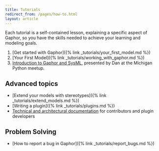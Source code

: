 ```yaml
---
title: Tutorials
redirect_from: /pages/how-to.html
layout: article
---
```


Each tutorial is a self-contained lesson, explaining a specific aspect of
Gaphor, so you have the skills needed to achieve your learning and modeling
goals.

1. [Get started with Gaphor]({% link _tutorials/your_first_model.md %})
1. [Your First Model]({% link _tutorials/working_with_gaphor.md %})
1. <i class="fab fa-youtube"></i> [Introduction to Gaphor and
SysML](https://www.youtube.com/watch?v=J1k9GTmYwkc), presented by Dan at the
Michigan Python meetup.


## Advanced topics

- [Extend your models with stereotypes]({% link _tutorials/extend_models.md %})
- [Writing a plugin]({% link _tutorials/plugins.md %})
- [Technical and architectural documentation](https://gaphor.readthedocs.io/)
for contributors and plugin developers

## Problem Solving

- [How to report a bug in Gaphor]({% link _tutorials/report_bugs.md %})
